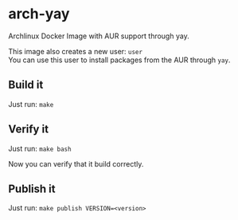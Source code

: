# arch-yay

Archlinux Docker Image with AUR support through yay.

This image also creates a new user: `user` <br>
You can use this user to install packages from the AUR through `yay`.

## Build it

Just run: `make`

## Verify it

Just run: `make bash`

Now you can verify that it build correctly.

## Publish it

Just run: `make publish VERSION=<version>`
